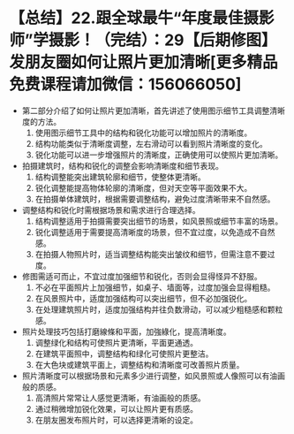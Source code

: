 # 【总结】22.跟全球最牛“年度最佳摄影师”学摄影！（完结）：29【后期修图】发朋友圈如何让照片更加清晰[更多精品免费课程请加微信：156066050]

-   第二部分介绍了如何让照片更加清晰，首先讲述了使用图示细节工具调整清晰度的方法。
    1.  使用图示细节工具中的结构和锐化功能可以增加照片的清晰度。
    2.  结构功能类似于清晰度调整，左右滑动可以看到照片清晰度的变化。
    3.  锐化功能可以进一步增强照片的清晰度，正确使用可以使照片更加清晰。
-   拍摄建筑时，结构和锐化的调整会影响清晰度和细节表现。
    1.  结构调整能突出建筑轮廓和细节，使整体更清晰。
    2.  锐化调整能提高物体轮廓的清晰度，但对天空等平面效果不大。
    3.  在拍摄单体建筑时，根据需要调整结构，避免过度清晰带来不自然感。
-   调整结构和锐化时需根据场景和需求进行合理选择。
    1.  结构调整适用于拍摄需要突出细节的场景，如风景照或细节丰富的场景。
    2.  锐化调整适用于需要提高清晰度的场景，但不宜过度，以免造成不自然感。
    3.  在拍摄人物照片时，适当调整结构能突出皱纹和细节，但需注意不要过度。
-   修图需适可而止，不宜过度加强细节和锐化，否则会显得怪异不舒服。
    1.  不必在平面照片上加强细节，如桌子、墙面等，过度加强会显得粗糙。
    2.  在风景照片中，适度加强结构可以突出细节，但不必加强锐化。
    3.  在处理建筑照片时，适度加强结构并往负数滑动，可以减少粗糙感和颗粒感。
-   照片处理技巧包括打磨線條和平面，加強綠化，提高清晰度。
    1.  调整绿化和结构可使照片更清晰，平面更通透。
    2.  在建筑平面照中，调整结构和绿化可使照片更整洁。
    3.  在大色块或建筑平面上，调整结构和清晰度可改善照片质量。
-   照片清晰度可以根据场景和元素多少进行调整，如风景照或人像照可以有油画般的质感。
    1.  高清照片常常让人感觉更清晰，有油画般的质感。
    2.  通过稍微增加锐化效果，可以让照片更有质感。
    3.  在朋友圈发布照片时，可以选择更清晰的设定。